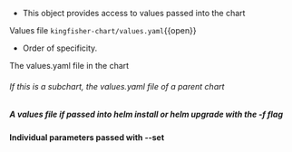 - This object provides access to values passed into the chart

Values file `kingfisher-chart/values.yaml`{{open}}

- Order of specificity.

The values.yaml file in the chart
###### If this is a subchart, the values.yaml file of a parent chart
##### A values file if passed into helm install or helm upgrade with the -f flag
#### Individual parameters passed with --set
